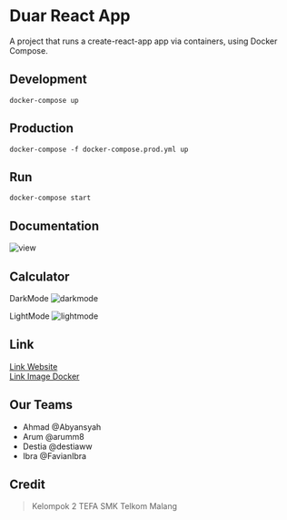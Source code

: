 # Duar React App

A project that runs a create-react-app app via containers, using Docker Compose.

## Development

```
docker-compose up
```


## Production

```
docker-compose -f docker-compose.prod.yml up
```

## Run

```
docker-compose start
```
## Documentation

![view](https://user-images.githubusercontent.com/80156805/207474590-c53c310e-b259-4455-981f-9e9a27ce8388.PNG)

## Calculator

DarkMode
![darkmode](https://user-images.githubusercontent.com/80156805/208827814-629d77ad-712a-40e1-bd9b-9a5390572a22.png)

LightMode
![lightmode](https://user-images.githubusercontent.com/80156805/208827842-003665d1-7c14-4fae-8b7c-00b5d1d1db25.png)


## Link

[Link Website](https://portfolio-react-521p.vercel.app/) 
<br>
[Link Image Docker](https://hub.docker.com/r/abyansyah/tugas-react-task1/tags)

## Our Teams

- Ahmad @Abyansyah 
- Arum @arumm8
- Destia @destiaww
- Ibra @FavianIbra

## Credit

> Kelompok 2 TEFA SMK Telkom Malang


